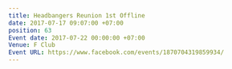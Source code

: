 ```yaml
---
title: Headbangers Reunion 1st Offline
date: 2017-07-17 09:07:00 +07:00
position: 63
Event date: 2017-07-22 00:00:00 +07:00
Venue: F Club
Event URL: https://www.facebook.com/events/1870704319859934/
---
```


